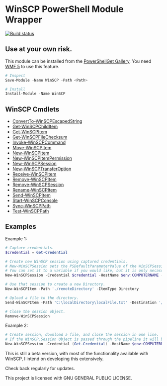 # WinSCP PowerShell Module Wrapper

[![Build status](https://ci.appveyor.com/api/projects/status/dgoq6w2xsfh52m6h?svg=true)](https://ci.appveyor.com/project/dotps1/winscp)

## Use at your own risk.

This module can be installed from the [PowerShellGet Gallery](https://www.powershellgallery.com/packages/WinSCP/),  You need [WMF 5](https://www.microsoft.com/en-us/download/details.aspx?id=44987) to use this feature.

```PowerShell
# Inspect
Save-Module -Name WinSCP -Path <Path>

# Install
Install-Module -Name WinSCP
```

## WinSCP Cmdlets

* [ConvertTo-WinSCPEscapedString](https://github.com/dotps1/WinSCP/wiki/ConvertTo-WinSCPEscapedString)
* [Get-WinSCPChildItem](https://github.com/dotps1/WinSCP/wiki/Get-WinSCPChildItem)
* [Get-WinSCPItem](https://github.com/dotps1/WinSCP/wiki/Get-WinSCPItem)
* [Get-WinSCPFileChecksum](https://github.com/dotps1/WinSCP/wiki/Get-WinSCPFileChecksum)
* [Invoke-WinSCPCommand](https://github.com/dotps1/WinSCP/wiki/Invoke-WinSCPCommand)
* [Move-WinSCPItem](https://github.com/dotps1/WinSCP/wiki/Move-WinSCPItem)
* [New-WinSCPItem](https://github.com/dotps1/WinSCP/wiki/New-WinSCPItem)
* [New-WinSCPItemPermission](https://github.com/dotps1/WinSCP/wiki/New-WinSCPItemPermission)
* [New-WinSCPSession](https://github.com/dotps1/WinSCP/wiki/New-WinSCPSession)
* [New-WinSCPTransferOption](https://github.com/dotps1/WinSCP/wiki/New-WinSCPTransferOption)
* [Receive-WinSCPItem](https://github.com/dotps1/WinSCP/wiki/Receive-WinSCPItem)
* [Remove-WinSCPItem](https://github.com/dotps1/WinSCP/wiki/Remove-WinSCPItem)
* [Remove-WinSCPSession](https://github.com/dotps1/WinSCP/wiki/Remove-WinSCPSession)
* [Rename-WinSCPItem](https://github.com/dotps1/WinSCP/wiki/Rename-WinSCPItem)
* [Send-WinSCPItem](https://github.com/dotps1/WinSCP/wiki/Send-WinSCPItem)
* [Start-WinSCPConsole](https://github.com/dotps1/WinSCP/wiki/Start-WinSCPConsole)
* [Sync-WinSCPPath](https://github.com/dotps1/WinSCP/wiki/Sync-WinSCPPath)
* [Test-WinSCPPath](https://github.com/dotps1/WinSCP/wiki/Test-WinSCPPath)


## Examples

Example 1:

```PowerShell
# Capture credentials.
$credential = Get-Credential

# Create new WinSCP session using captured credentials.
# New-WinSCPSession sets the PSDefaultParameterValue of the WinSCPSession parameter for all other cmdlets to this WinSCP.Session object.
# You can set it to a variable if you would like, but it is only necassary if you will have more then one session open at a time.
New-WinSCPSession -Credential $credential -HostName $env:COMPUTERNAME -Protocol Ftp

# Use that session to create a new Directory.
New-WinSCPItem -Path './remoteDirectory' -ItemType Directory

# Upload a file to the directory.
Send-WinSCPItem -Path 'C:\localDirectory\localFile.txt' -Destination '/remoteDirectory/'

# Close the session object.
Remove-WinSCPSession
```

Example 2:

```PowerShell
# Create session, download a file, and close the session in one line.
# If the WinSCP.Session Object is passed through the pipeline it will be auto-closed upon the completion of that command.
New-WinSCPSession -Credential (Get-Credential) -HostName $env:COMPUTERNAME -Protocol Ftp | Receive-WinSCPItem -Path './file.txt' -Destination 'C:\folder\'
```

This is still a beta version, with most of the functionality available with WinSCP, I intend on developing this extensively.  

Check back regularly for updates.


This project is licensed with GNU GENERAL PUBLIC LICENSE.